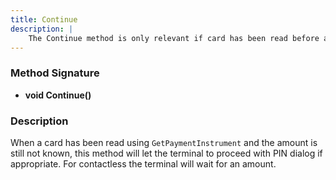 ```yaml
---
title: Continue
description: |
    The Continue method is only relevant if card has been read before amount and lets the terminal proceed with PIN dialog.
---
```

### Method Signature

*   **void Continue()**

### Description

When a card has been read using `GetPaymentInstrument` and the amount is still not known, this method will let the terminal to proceed with PIN dialog if appropriate. For contactless the terminal will wait for an amount.
